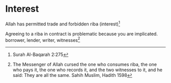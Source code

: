 # Interest

Allah has permitted trade and forbidden riba (interest)[^1]

Agreeing to a riba in contract is problematic because you are implicated. borrower, lender, writer, witnesses[^3]

[^1]: Surah Al-Baqarah 2:275

[^2]: Gold for gold, silver for silver, wheat for wheat, barley for barley, dates for dates, salt for salt — equal for equal, same for same, hand to hand. If they differ, then sell as you wish, provided it is hand to hand. (Sahih Muslim 1587, also in Bukhari)

[^3]: The Messenger of Allah cursed the one who consumes riba, the one who pays it, the one who records it, and the two witnesses to it, and he said: They are all the same.
Sahih Muslim, Hadith 1598
